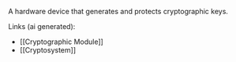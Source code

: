 A hardware device that generates and protects cryptographic keys.

Links (ai generated):
 - [[Cryptographic Module]]
 - [[Cryptosystem]]

